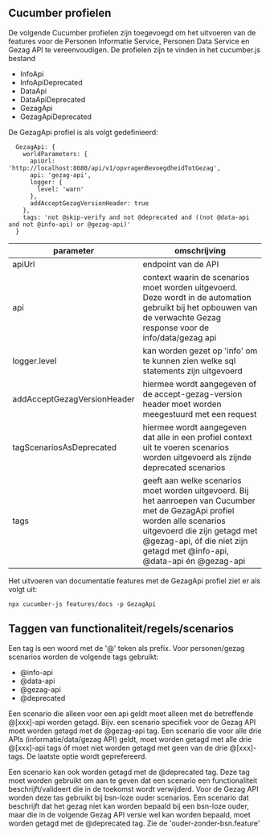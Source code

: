 ## Cucumber profielen

De volgende Cucumber profielen zijn toegevoegd om het uitvoeren van de features voor de Personen Informatie Service, Personen Data Service en Gezag API te vereenvoudigen. De profielen zijn te vinden in het cucumber.js bestand

- InfoApi
- InfoApiDeprecated
- DataApi
- DataApiDeprecated
- GezagApi
- GezagApiDeprecated

De GezagApi profiel is als volgt gedefinieerd:

```
  GezagApi: {
    worldParameters: {
      apiUrl: 'http://localhost:8080/api/v1/opvragenBevoegdheidTotGezag',
      api: 'gezag-api',
      logger: {
        level: 'warn'
      },
      addAcceptGezagVersionHeader: true
    },
    tags: 'not @skip-verify and not @deprecated and ((not @data-api and not @info-api) or @gezag-api)'
  }
```

| parameter                   | omschrijving |
| --------------------------- | ------------ |
| apiUrl                      | endpoint van de API |
| api                         | context waarin de scenarios moet worden uitgevoerd. Deze wordt in de automation gebruikt bij het opbouwen van de verwachte Gezag response voor de info/data/gezag api|
| logger.level                | kan worden gezet op 'info' om te kunnen zien welke sql statements zijn uitgevoerd |
| addAcceptGezagVersionHeader | hiermee wordt aangegeven of de accept-gezag-version header moet worden meegestuurd met een request |
| tagScenariosAsDeprecated    | hiermee wordt aangegeven dat alle in een profiel context uit te voeren scenarios worden uitgevoerd als zijnde deprecated scenarios |
| tags                        | geeft aan welke scenarios moet worden uitgevoerd. Bij het aanroepen van Cucumber met de GezagApi profiel worden alle scenarios uitgevoerd die zijn getagd met @gezag-api, óf die niet zijn getagd met @info-api, @data-api én @gezag-api |

Het uitvoeren van documentatie features met de GezagApi profiel ziet er als volgt uit:

```
npx cucumber-js features/docs -p GezagApi
```

## Taggen van functionaliteit/regels/scenarios

Een tag is een woord met de '@' teken als prefix. Voor personen/gezag scenarios worden de volgende tags gebruikt:
- @info-api
- @data-api
- @gezag-api
- @deprecated

Een scenario die alleen voor een api geldt moet alleen met de betreffende @[xxx]-api worden getagd. Bijv. een scenario specifiek voor de Gezag API moet worden getagd met de @gezag-api tag.
Een scenario die voor alle drie APIs (informatie/data/gezag API) geldt, moet worden getagd met alle drie @[xxx]-api tags óf moet niet worden getagd met geen van de drie @[xxx]-tags. De laatste optie wordt geprefereerd.

Een scenario kan ook worden getagd met de @deprecated tag. Deze tag moet worden gebruikt om aan te geven dat een scenario een functionaliteit beschrijft/valideert die in de toekomst wordt verwijderd. Voor de Gezag API worden deze tas gebruikt bij bsn-loze ouder scenarios. Een scenario dat beschrijft dat het gezag niet kan worden bepaald bij een bsn-loze ouder, maar die in de volgende Gezag API versie wel kan worden bepaald, moet worden getagd met de @deprecated tag. Zie de 'ouder-zonder-bsn.feature'

